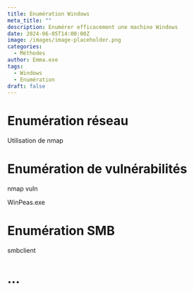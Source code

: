 ```yaml
---
title: Enumération Windows
meta_title: ""
description: Enumérer efficacement une machine Windows
date: 2024-06-05T14:00:00Z
image: /images/image-placeholder.png
categories:
  - Méthodes
author: Emma.exe
tags:
  - Windows
  - Enumération
draft: false
---
```


# Enumération réseau

Utilisation de nmap

# Enumération de vulnérabilités

nmap vuln

WinPeas.exe

# Enumération SMB
smbclient

# ...



